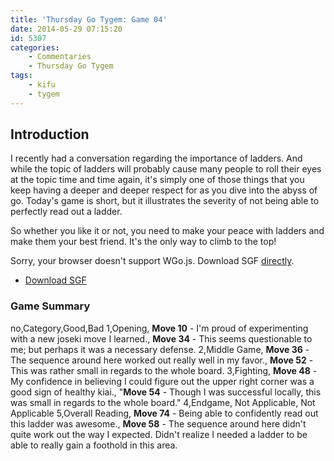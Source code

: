 ```yaml
---
title: 'Thursday Go Tygem: Game 04'
date: 2014-05-29 07:15:20
id: 5307
categories:
	- Commentaries
	- Thursday Go Tygem
tags:
	- kifu
	- tygem
---
```


## Introduction

I recently had a conversation regarding the importance of ladders. And while the topic of ladders will probably cause many people to roll their eyes at the topic time and time again, it's simply one of those things that you keep having a deeper and deeper respect for as you dive into the abyss of go. Today's game is short, but it illustrates the severity of not being able to perfectly read out a ladder.

So whether you like it or not, you need to make your peace with ladders and make them your best friend. It's the only way to climb to the top!

<article>
	<section data-wgo="/kifu/2014/2014.05.29-TGT-04.sgf" data-wgo-enablewheel="false" style="width: 100%">
	  <p>Sorry, your browser doesn't support WGo.js. Download SGF <a href="/kifu/2014/2014.05.29-TGT-04.sgf">directly</a>.</p>
	</section>
	<div><ul><li><a href="/kifu/2014/2014.05.29-TGT-04.sgf">Download SGF</a></li></ul></div>
</article>

### Game Summary

no,Category,Good,Bad
1,Opening, **Move 10** - I'm proud of experimenting with a new joseki move I learned., **Move 34** - This seems questionable to me; but perhaps it was a necessary defense.
2,Middle Game, **Move 36** - The sequence around here worked out really well in my favor., **Move 52** - This was rather small in regards to the whole board.
3,Fighting, **Move 48** - My confidence in believing I could figure out the upper right corner was a good sign of healthy kiai., "**Move 54** - Though I was successful locally, this was small in regards to the whole board."
4,Endgame, Not Applicable, Not Applicable
5,Overall Reading, **Move 74** - Being able to confidently read out this ladder was awesome., **Move 58** - The sequence around here didn't quite work out the way I expected. Didn't realize I needed a ladder to be able to really gain a foothold in this area.
